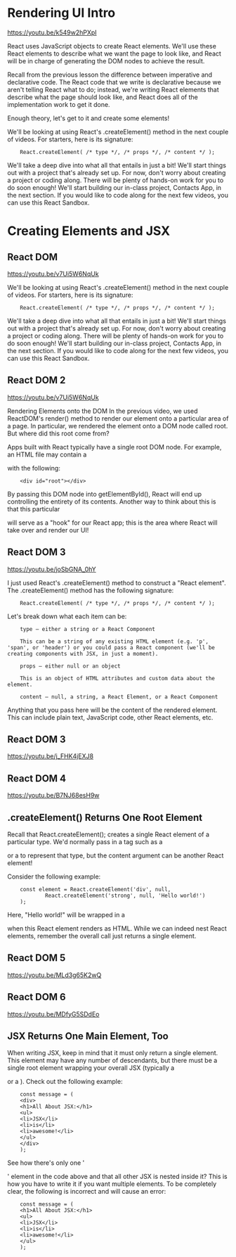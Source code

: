 # Rendering UI Intro
https://youtu.be/k549w2hPXpI

React uses JavaScript objects to create React elements. We'll use these React elements to describe what we want the page to look like, and React will be in charge of generating the DOM nodes to achieve the result.

Recall from the previous lesson the difference between imperative and declarative code. The React code that we write is declarative because we aren't telling React what to do; instead, we're writing React elements that describe what the page should look like, and React does all of the implementation work to get it done.

Enough theory, let's get to it and create some elements!

We'll be looking at using React's .createElement() method in the next couple of videos. For starters, here is its signature:

        React.createElement( /* type */, /* props */, /* content */ );

We'll take a deep dive into what all that entails in just a bit! We'll start things out with a project that's already set up. For now, don't worry about creating a project or coding along. There will be plenty of hands-on work for you to do soon enough! We'll start building our in-class project, Contacts App, in the next section. If you would like to code along for the next few videos, you can use this React Sandbox.

# Creating Elements and JSX

## React DOM
https://youtu.be/v7Ui5W6NqUk

We'll be looking at using React's .createElement() method in the next couple of videos. For starters, here is its signature:

        React.createElement( /* type */, /* props */, /* content */ );

We'll take a deep dive into what all that entails in just a bit! We'll start things out with a project that's already set up. For now, don't worry about creating a project or coding along. There will be plenty of hands-on work for you to do soon enough! We'll start building our in-class project, Contacts App, in the next section. If you would like to code along for the next few videos, you can use this React Sandbox.

## React DOM 2
https://youtu.be/v7Ui5W6NqUk

Rendering Elements onto the DOM
In the previous video, we used ReactDOM's render() method to render our element onto a particular area of a page. In particular, we rendered the element onto a DOM node called root. But where did this root come from?

Apps built with React typically have a single root DOM node. For example, an HTML file may contain a <div> with the following:

        <div id="root"></div>

By passing this DOM node into getElementById(), React will end up controlling the entirety of its contents. Another way to think about this is that this particular <div> will serve as a "hook" for our React app; this is the area where React will take over and render our UI!

## React DOM 3
https://youtu.be/joSbGNA_0hY

I just used React's .createElement() method to construct a "React element". The .createElement() method has the following signature:

        React.createElement( /* type */, /* props */, /* content */ ); 

Let's break down what each item can be:

        type – either a string or a React Component

        This can be a string of any existing HTML element (e.g. 'p', 'span', or 'header') or you could pass a React component (we'll be creating components with JSX, in just a moment).

        props – either null or an object

        This is an object of HTML attributes and custom data about the element.

        content – null, a string, a React Element, or a React Component

Anything that you pass here will be the content of the rendered element. This can include plain text, JavaScript code, other React elements, etc.

## React DOM 3
https://youtu.be/j_FHK4jEXJ8

## React DOM 4
https://youtu.be/B7NJ68esH9w

## .createElement() Returns One Root Element
Recall that React.createElement(); creates a single React element of a particular type. We'd normally pass in a tag such as a <div> or a <span> to represent that type, but the content argument can be another React element!

Consider the following example:

        const element = React.createElement('div', null,
                React.createElement('strong', null, 'Hello world!')
        );

Here, "Hello world!" will be wrapped in a <div> when this React element renders as HTML. While we can indeed nest React elements, remember the overall call just returns a single element.

## React DOM 5
https://youtu.be/MLd3g65K2wQ

## React DOM 6
https://youtu.be/MDfyG5SDdEo

## JSX Returns One Main Element, Too
When writing JSX, keep in mind that it must only return a single element. This element may have any number of descendants, but there must be a single root element wrapping your overall JSX (typically a <div> or a <span>). Check out the following example:

        const message = (
        <div>
        <h1>All About JSX:</h1>
        <ul>
        <li>JSX</li>
        <li>is</li>
        <li>awesome!</li>
        </ul>
        </div>
        );

See how there's only one '<div>' element in the code above and that all other JSX is nested inside it? This is how you have to write it if you want multiple elements. To be completely clear, the following is incorrect and will cause an error:

        const message = (
        <h1>All About JSX:</h1>
        <ul>
        <li>JSX</li>
        <li>is</li>
        <li>awesome!</li>
        </ul>
        );
        
